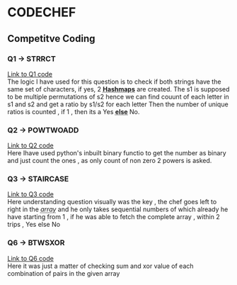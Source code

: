 # CODECHEF
## Competitve Coding
### Q1 -> STRRCT
[Link to Q1 code](https://www.codechef.com/viewsolution/1048637129)
\
The logic I have used for this question is to check if both strings have the same set of characters, if yes, 2 <abbr title="yeah its technically a dictionary">**Hashmaps**</abbr> are created.
The s1 is supposed to be multiple permutations of s2 hence we can find couunt of each letter in s1 and s2 and get a ratio by s1/s2 for each letter
Then the number of unique ratios is counted , if 1 , then its a Yes <abbr title="If more than 1 ratio exists then its invalid as is just a jumbled version of n times self concatenated s2">**else**</abbr> No.

### Q2 -> POWTWOADD
[Link to Q2 code](https://www.codechef.com/viewsolution/1048818317)\
Here Ihave used python's inbuilt binary functio to get the number as binary and just count the ones , as only count of non zero 2 powers is asked.

### Q3 -> STAIRCASE
[Link to Q3 code](https://www.codechef.com/viewsolution/1048637129)\
Here understanding question visually was the key , the chef goes left to right in the <abbr title="I have used vector">*array*</abbr> and he only takes sequential numbers of which already he have starting from 1 , if he was able to fetch the complete array , within 2 trips , Yes else No

### Q6 -> BTWSXOR
[Link to Q6 code](https://www.codechef.com/viewsolution/1048488035)\
Here it was just a matter of checking sum and xor value of each combination of pairs in the given array 
